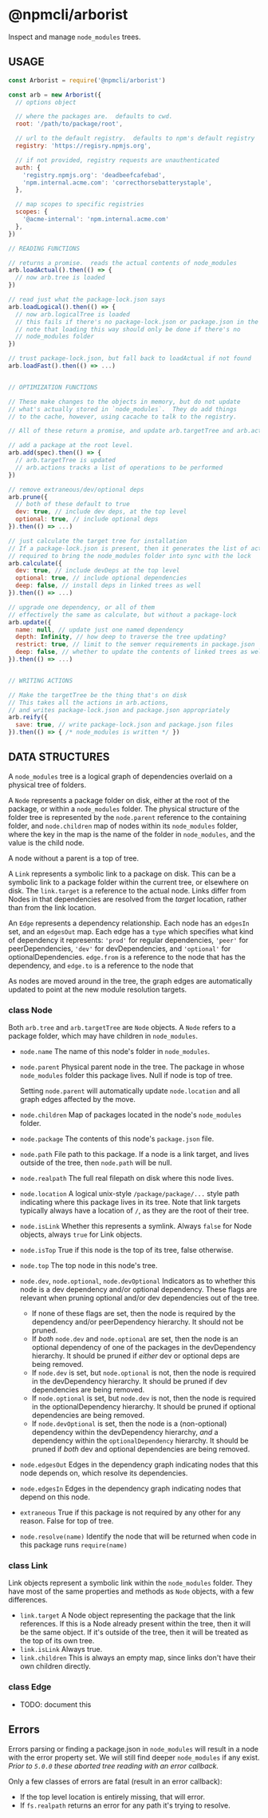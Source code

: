 # @npmcli/arborist

Inspect and manage `node_modules` trees.

## USAGE

```javascript
const Arborist = require('@npmcli/arborist')

const arb = new Arborist({
  // options object

  // where the packages are.  defaults to cwd.
  root: '/path/to/package/root',

  // url to the default registry.  defaults to npm's default registry
  registry: 'https://regisry.npmjs.org',

  // if not provided, registry requests are unauthenticated
  auth: {
    'registry.npmjs.org': 'deadbeefcafebad',
    'npm.internal.acme.com': 'correcthorsebatterystaple',
  },

  // map scopes to specific registries
  scopes: {
    '@acme-internal': 'npm.internal.acme.com'
  },
})

// READING FUNCTIONS

// returns a promise.  reads the actual contents of node_modules
arb.loadActual().then(() => {
  // now arb.tree is loaded
})

// read just what the package-lock.json says
arb.loadLogical().then(() => {
  // now arb.logicalTree is loaded
  // this fails if there's no package-lock.json or package.json in the folder
  // note that loading this way should only be done if there's no
  // node_modules folder
})

// trust package-lock.json, but fall back to loadActual if not found
arb.loadFast().then(() => ...)


// OPTIMIZATION FUNCTIONS

// These make changes to the objects in memory, but do not update
// what's actually stored in `node_modules`.  They do add things
// to the cache, however, using cacache to talk to the registry.

// All of these return a promise, and update arb.targetTree and arb.actions

// add a package at the root level.
arb.add(spec).then(() => {
  // arb.targetTree is updated
  // arb.actions tracks a list of operations to be performed
})

// remove extraneous/dev/optional deps
arb.prune({
  // both of these default to true
  dev: true, // include dev deps, at the top level
  optional: true, // include optional deps
}).then(() => ...)

// just calculate the target tree for installation
// If a package-lock.json is present, then it generates the list of actions
// required to bring the node_modules folder into sync with the lock
arb.calculate({
  dev: true, // include devDeps at the top level
  optional: true, // include optional dependencies
  deep: false, // install deps in linked trees as well
}).then(() => ...)

// upgrade one dependency, or all of them
// effectively the same as calculate, but without a package-lock
arb.update({
  name: null, // update just one named dependency
  depth: Infinity, // how deep to traverse the tree updating?
  restrict: true, // limit to the semver requirements in package.json
  deep: false, // whether to update the contents of linked trees as well
}).then(() => ...)


// WRITING ACTIONS

// Make the targetTree be the thing that's on disk
// This takes all the actions in arb.actions,
// and writes package-lock.json and package.json appropriately
arb.reify({
  save: true, // write package-lock.json and package.json files
}).then(() => { /* node_modules is written */ })
```


## DATA STRUCTURES

A `node_modules` tree is a logical graph of dependencies overlaid on a
physical tree of folders.

A `Node` represents a package folder on disk, either at the root of the
package, or within a `node_modules` folder.  The physical structure of the
folder tree is represented by the `node.parent` reference to the containing
folder, and `node.children` map of nodes within its `node_modules`
folder, where the key in the map is the name of the folder in
`node_modules`, and the value is the child node.

A node without a parent is a top of tree.

A `Link` represents a symbolic link to a package on disk.  This can be a
symbolic link to a package folder within the current tree, or elsewhere on
disk.  The `link.target` is a reference to the actual node.  Links differ
from Nodes in that dependencies are resolved from the _target_ location,
rather than from the link location.

An `Edge` represents a dependency relationship.  Each node has an `edgesIn`
set, and an `edgesOut` map.  Each edge has a `type` which specifies what
kind of dependency it represents: `'prod'` for regular dependencies,
`'peer'` for peerDependencies, `'dev'` for devDependencies, and
`'optional'` for optionalDependencies.  `edge.from` is a reference to the
node that has the dependency, and `edge.to` is a reference to the node that 

As nodes are moved around in the tree, the graph edges are automatically
updated to point at the new module resolution targets.

### class Node

Both `arb.tree` and `arb.targetTree` are `Node` objects.  A `Node` refers
to a package folder, which may have children in `node_modules`.

* `node.name` The name of this node's folder in `node_modules`.
* `node.parent` Physical parent node in the tree.  The package in whose
  `node_modules` folder this package lives.  Null if node is top of tree.

    Setting `node.parent` will automatically update `node.location` and all
    graph edges affected by the move.

* `node.children` Map of packages located in the node's `node_modules` folder.
* `node.package` The contents of this node's `package.json` file.
* `node.path` File path to this package.  If a node is a link target, and
  lives outside of the tree, then `node.path` will be null.
* `node.realpath` The full real filepath on disk where this node lives.
* `node.location` A logical unix-style `/package/package/...` style path
  indicating where this package lives in its tree.  Note that link targets
  typically always have a location of `/`, as they are the root of their
  tree.
* `node.isLink` Whether this represents a symlink.  Always `false` for Node
  objects, always `true` for Link objects.
* `node.isTop` True if this node is the top of its tree, false otherwise.
* `node.top` The top node in this node's tree.
* `node.dev`, `node.optional`, `node.devOptional` Indicators as to whether
  this node is a dev dependency and/or optional dependency.  These flags
  are relevant when pruning optional and/or dev dependencies out of the
  tree.
  * If none of these flags are set, then the node is required by the
    dependency and/or peerDependency hierarchy.  It should not be pruned.
  * If _both_ `node.dev` and `node.optional` are set, then the node is an
    optional dependency of one of the packages in the devDependency
    hierarchy.  It should be pruned if _either_ dev or optional deps are
    being removed.
  * If `node.dev` is set, but `node.optional` is not, then the node is
    required in the devDependency hierarchy.  It should be pruned if dev
    dependencies are being removed.
  * If `node.optional` is set, but `node.dev` is not, then the node is
    required in the optionalDependency hierarchy.  It should be pruned if
    optional dependencies are being removed.
  * If `node.devOptional` is set, then the node is a (non-optional)
    dependency within the devDependency hierarchy, _and_ a dependency
    within the `optionalDependency` hierarchy.  It should be pruned if
    _both_ dev and optional dependencies are being removed.
* `node.edgesOut` Edges in the dependency graph indicating nodes that this
  node depends on, which resolve its dependencies.
* `node.edgesIn` Edges in the dependency graph indicating nodes that depend
  on this node.

* `extraneous` True if this package is not required by any other for any
  reason.  False for top of tree.

* `node.resolve(name)`  Identify the node that will be returned when code
  in this package runs `require(name)`

### class Link

Link objects represent a symbolic link within the `node_modules` folder.
They have most of the same properties and methods as `Node` objects, with a
few differences.

* `link.target` A Node object representing the package that the link
  references.  If this is a Node already present within the tree, then it
  will be the same object.  If it's outside of the tree, then it will be
  treated as the top of its own tree.
* `link.isLink` Always true.
* `link.children` This is always an empty map, since links don't have their
  own children directly.

### class Edge

* TODO: document this

## Errors

Errors parsing or finding a package.json in `node_modules` will result in a
node with the error property set.  We will still find deeper `node_modules`
if any exist. *Prior to `5.0.0` these aborted tree reading with an error
callback.*

Only a few classes of errors are fatal (result in an error callback):

* If the top level location is entirely missing, that will error.
* If `fs.realpath` returns an error for any path it's trying to resolve.
